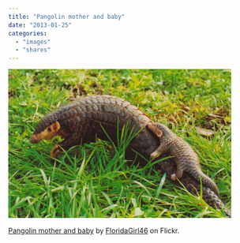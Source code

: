 ```yaml
---
title: "Pangolin mother and baby"
date: "2013-01-25"
categories: 
  - "images"
  - "shares"
---
```


![](images/tumblr_mgl6mwxDHm1qz4vrlo1_500.jpg)

[Pangolin mother and baby](http://www.flickr.com/photos/floridagirl7/3737188885/) by [FloridaGirl46](http://www.flickr.com/photos/floridagirl7/) on Flickr.
